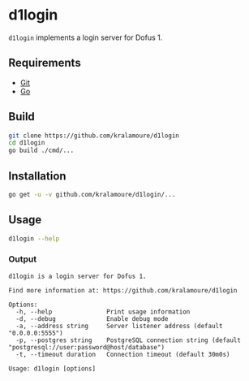 # d1login

`d1login` implements a login server for Dofus 1.

## Requirements

- [Git](https://git-scm.com/)
- [Go](https://golang.org/)

## Build

```sh
git clone https://github.com/kralamoure/d1login
cd d1login
go build ./cmd/...
```

## Installation

```sh
go get -u -v github.com/kralamoure/d1login/...
```

## Usage

```sh
d1login --help
```

### Output

```text
d1login is a login server for Dofus 1.

Find more information at: https://github.com/kralamoure/d1login

Options:
  -h, --help               Print usage information
  -d, --debug              Enable debug mode
  -a, --address string     Server listener address (default "0.0.0.0:5555")
  -p, --postgres string    PostgreSQL connection string (default "postgresql://user:password@host/database")
  -t, --timeout duration   Connection timeout (default 30m0s)

Usage: d1login [options]
```
